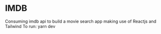 # IMDB
Consuming imdb api to build a movie search app making use of Reactjs and Tailwind
To run: yarn dev
